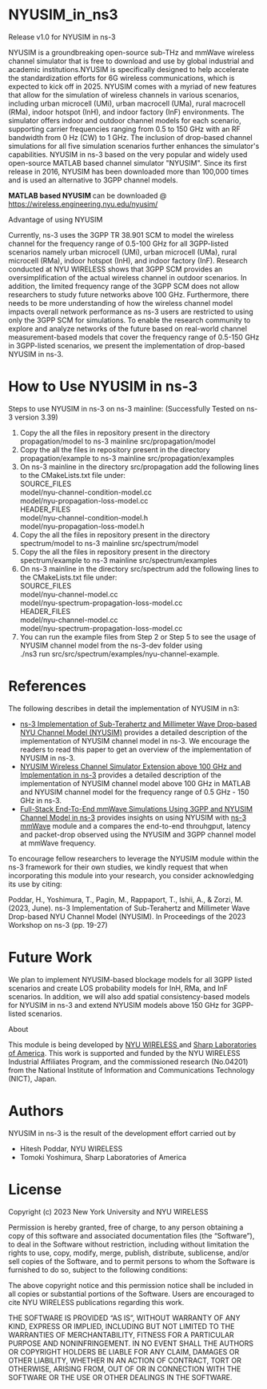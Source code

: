 # NYUSIM_in_ns3
Release v1.0 for NYUSIM in ns-3

NYUSIM is a groundbreaking open-source sub-THz and mmWave wireless channel simulator that is free to download and use by global industrial and academic institutions.NYUSIM is specifically designed to help accelerate the standardization efforts for 6G wireless communications, which is expected to kick off in 2025. NYUSIM comes with a myriad of new features that allow for the simulation of wireless channels in various scenarios, including urban microcell (UMi), urban macrocell (UMa), rural macrocell (RMa), indoor hotspot (InH), and indoor factory (InF) environments. The simulator offers indoor and outdoor channel models for each scenario, supporting carrier frequencies ranging from 0.5 to 150 GHz with an RF bandwidth from 0 Hz (CW) to 1 GHz. The inclusion of drop-based channel simulations for all five simulation scenarios further enhances the simulator's capabilities. NYUSIM in ns-3 based on the very popular and widely used open-source MATLAB based channel simulator "NYUSIM". Since its first release in 2016, NYUSIM has been downloaded more than 100,000 times and is used an alternative to 3GPP channel models.

<b> MATLAB based NYUSIM </b> can be downloaded @ <a href="https://wireless.engineering.nyu.edu/nyusim/">https://wireless.engineering.nyu.edu/nyusim/</a>

Advantage of using NYUSIM
<p class = "justified-text">Currently, ns-3 uses the 3GPP TR 38.901 SCM to model the wireless channel for the frequency range of 0.5-100 GHz for all 3GPP-listed scenarios namely urban microcell (UMi), urban microcell (UMa), rural microcell (RMa), indoor hotspot (InH), and indoor factory (InF). Research conducted at NYU WIRELESS shows that 3GPP SCM provides an oversimplification of the actual wireless channel in outdoor scenarios. In addition, the limited frequency range of the 3GPP SCM does not allow researchers to study future networks above 100 GHz. Furthermore, there needs to be more understanding of how the wireless channel model impacts overall network performance as ns-3 users are restricted to using only the 3GPP SCM for simulations. To enable the research community to explore and analyze networks of the future based on real-world channel measurement-based models that cover the frequency range of 0.5-150 GHz in 3GPP-listed scenarios, we present the implementation of drop-based NYUSIM in ns-3.</p>

# How to Use NYUSIM in ns-3
Steps to use NYUSIM in ns-3 on ns-3 mainline: (Successfully Tested on ns-3 version 3.39)

1. Copy the all the files in repository present in the directory propagation/model to ns-3 mainline src/propagation/model
2. Copy the all the files in repository present in the directory propagation/example to ns-3 mainline src/propagation/examples
3. On ns-3 mainline in the directory src/propagation add the following lines to the CMakeLists.txt file under:<br>
   SOURCE_FILES
   <br>model/nyu-channel-condition-model.cc
   <br>model/nyu-propagation-loss-model.cc
   <br>HEADER_FILES
    <br>model/nyu-channel-condition-model.h
    <br>model/nyu-propagation-loss-model.h
4. Copy the all the files in repository present in the directory spectrum/model to ns-3 mainline src/spectrum/model
5. Copy the all the files in repository present in the directory spectrum/example to ns-3 mainline src/spectrum/examples
6. On ns-3 mainline in the directory src/spectrum add the following lines to the CMakeLists.txt file under: <br>
   SOURCE_FILES
    <br>model/nyu-channel-model.cc
    <br>model/nyu-spectrum-propagation-loss-model.cc
   <br>HEADER_FILES
   <br>model/nyu-channel-model.cc
    <br>model/nyu-spectrum-propagation-loss-model.cc
7. You can run the example files from Step 2 or Step 5 to see the usage of NYUSIM channel model from the ns-3-dev folder using <br> ./ns3 run src/src/spectrum/examples/nyu-channel-example.


# References

<p class = "justified-text"> The following describes in detail the implementation of NYUSIM in n3:</p>
<ul>
<li><a href="https://arxiv.org/pdf/2305.01828.pdf">ns-3 Implementation of Sub-Terahertz and Millimeter Wave Drop-based NYU Channel Model (NYUSIM)</a> provides a detailed description of the implementation of NYUSIM channel model in ns-3. We encourage the readers to read this paper to get an overview of the implementation of NYUSIM in ns-3.</li>
<li><a href="https://www.proquest.com/openview/3e8cd42260d8e3fe502e0706256608af/1?pq-origsite=gscholar&cbl=18750&diss=y">NYUSIM Wireless Channel Simulator Extension above 100
GHz and Implementation in ns-3</a> provides a detailed description of the implementation of NYUSIM channel model above 100 GHz in MATLAB and NYUSIM channel model for the frequency range of 0.5 GHz - 150 GHz in ns-3.</li>
<li><a href="https://arxiv.org/pdf/2302.12385.pdf">Full-Stack End-To-End mmWave Simulations Using
3GPP and NYUSIM Channel Model in ns-3</a> provides insights on using NYUSIM with <a href="https://apps.nsnam.org/app/mmwave/"> ns-3 mmWave</a> module and a compares the end-to-end throuhgput, latency and packet-drop observed using the  NYUSIM and 3GPP channel model at mmWave frequency.</li>
</ul>

<p class = "justified-text"> To encourage fellow researchers to leverage the NYUSIM module within the ns-3 framework for their own studies, we kindly request that when incorporating this module into your research, you consider acknowledging its use by citing:</p>
<p class = "justified-text"> Poddar, H., Yoshimura, T., Pagin, M., Rappaport, T., Ishii, A., & Zorzi, M. (2023, June). ns-3 Implementation of Sub-Terahertz and Millimeter Wave Drop-based NYU Channel Model (NYUSIM). In Proceedings of the 2023 Workshop on ns-3 (pp. 19-27)
</p>


# Future Work

<p class = "justified-text"> We plan to implement NYUSIM-based blockage models for all 3GPP listed scenarios and create LOS probability models
for InH, RMa, and InF scenarios. In addition, we will also add spatial
consistency-based models for NYUSIM in ns-3 and extend NYUSIM models above 150 GHz for 3GPP-listed scenarios.
</p>
<span class="green-large-text">About</span>
<p class = "justified-text"> This module is being developed by <a href="https://wireless.engineering.nyu.edu/">NYU WIRELESS </a>
and <a href="https://www.sharplabs.com/">Sharp Laboratories of America</a>. This work is supported and funded by the NYU WIRELESS Industrial Affiliates Program, and the commissioned research (No.04201) from the National Institute of Information and Communications Technology (NICT), Japan. </p>

# Authors
<p class = "justified-text"> 
NYUSIM in ns-3 is the result of the development effort carried out by <ul>
    <li>Hitesh Poddar, NYU WIRELESS</li>
    <li>Tomoki Yoshimura, Sharp Laboratories of America</li>
</ul>

# License

<p class = "justified-text"> Copyright (c) 2023 New York University and NYU WIRELESS
<p class = "justified-text"> Permission is hereby granted, free of charge, to any person obtaining a copy of this software and associated documentation files (the “Software”), to deal in the Software without restriction, including without limitation the rights to use, copy, modify, merge, publish, distribute, sublicense, and/or sell copies of the Software, and to permit persons to whom the Software is furnished to do so, subject to the following conditions:</p>
<p class = "justified-text">
The above copyright notice and this permission notice shall be included in all copies or substantial portions of the Software. Users are encouraged to cite NYU WIRELESS publications regarding this work.</p> 
<p class = "justified-text">THE SOFTWARE IS PROVIDED “AS IS”, WITHOUT WARRANTY OF ANY KIND, EXPRESS OR IMPLIED, INCLUDING BUT NOT LIMITED TO THE WARRANTIES OF MERCHANTABILITY, FITNESS FOR A PARTICULAR PURPOSE AND NONINFRINGEMENT. IN NO EVENT SHALL THE AUTHORS OR COPYRIGHT HOLDERS BE LIABLE FOR ANY CLAIM, DAMAGES OR OTHER LIABILITY, WHETHER IN
AN ACTION OF CONTRACT, TORT OR OTHERWISE, ARISING FROM, OUT OF OR IN CONNECTION WITH THE SOFTWARE OR THE USE OR OTHER DEALINGS IN THE SOFTWARE.</p>
